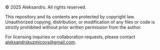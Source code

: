 © 2025 Aleksandrs. All rights reserved.

This repository and its contents are protected by copyright law. Unauthorized copying, distribution, or modification of any files or code is strictly prohibited without prior written permission from the author.

For licensing inquiries or collaboration requests, please contact aleksandrskuzmicovs@gmail.com.
